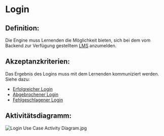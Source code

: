 # Login


## Definition:

Die Engine muss Lernenden die Möglichkeit bieten, sich bei dem vom Backend zur Verfügung gestelltem [LMS](Learning-Management-System-GE.md) anzumelden.


## Akzeptanzkriterien:

Das Ergebnis des Logins muss mit dem Lernenden kommuniziert werden.
Siehe dazu:
- [Erfolgreicher Login](EZZ0003.md)
- [Abgebrochener Login](EZZ0004.md)
- [Fehlgeschlagener Login](EZZ0005.md)

## Aktivitätsdiagramm:

![Login Use Case Activity Diagram.jpg](imageEngineLoginActivityDiagramm.jpg)

